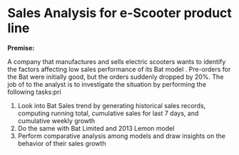 # Sales Analysis for e-Scooter product line

**Premise:**

A company that manufactures and sells electric scooters wants to identify the factors affecting low sales performance of its Bat model . Pre-orders for the Bat were initially good, but the orders suddenly dropped by 20%. 
The job of to the analyst is to investigate the situation by performing the following tasks:pri

1. Look into Bat Sales trend by generating historical sales records, computing running total, cumulative sales for last 7 days, and cumulative weekly growth  
2. Do the same with Bat Limited and 2013 Lemon model
3. Perform comparative analysis among models and draw insights on the behavior of their sales growth

